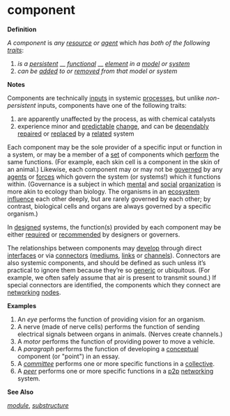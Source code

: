 # component

**Definition**

_A component_ is _any_ [_resource_](https://github.com/gcassel/Modular-Organization-Terminology/blob/master/terms/resource.md) _or_ [_agent_](https://github.com/gcassel/Modular-Organization-Terminology/blob/master/terms/agent.md) which _has both of the following_ [_traits_](https://github.com/gcassel/Modular-Organization-Terminology/blob/master/terms/trait.md):

1. _is a_ [_persistent_](https://github.com/gcassel/Modular-Organization-Terminology/blob/master/terms/persist.md) __ [_functional_](https://github.com/gcassel/Modular-Organization-Terminology/blob/master/terms/function.md) __ [_element_](https://github.com/gcassel/Modular-Organization-Terminology/blob/master/terms/element.md) _in a_ [_model_](https://github.com/gcassel/Modular-Organization-Terminology/blob/master/terms/model.md) _or_ [_system_](https://github.com/gcassel/Modular-Organization-Terminology/blob/master/terms/system.md)
2. _can be_ [_added_](https://github.com/gcassel/Modular-Organization-Terminology/blob/master/terms/add.md) _to or_ [_removed_](https://github.com/gcassel/Modular-Organization-Terminology/blob/master/terms/remove.md) _from that model or system_

**Notes**

Components are technically [inputs](https://github.com/gcassel/Modular-Organization-Terminology/blob/master/terms/input.md) in systemic [processes](https://github.com/gcassel/Modular-Organization-Terminology/blob/master/terms/process.md), but unlike _non-persistent_ inputs, components have one of the following traits:

1. are apparently unaffected by the process, as with chemical catalysts
2. experience minor and [predictable](https://github.com/gcassel/Modular-Organization-Terminology/blob/master/terms/predict.md) [change](https://github.com/gcassel/Modular-Organization-Terminology/blob/master/terms/change.md), and can be [dependably](https://github.com/gcassel/Modular-Organization-Terminology/blob/master/terms/depend.md) [repaired](https://github.com/gcassel/Modular-Organization-Terminology/blob/master/terms/repair.md) or [replaced](https://github.com/gcassel/Modular-Organization-Terminology/blob/master/terms/replace.md) by a [related](https://github.com/gcassel/Modular-Organization-Terminology/blob/master/terms/relate.md) system

Each component may be the sole provider of a specific input or function in a system, or may be a member of a [set](https://github.com/gcassel/Modular-Organization-Terminology/blob/master/terms/set.md) of components which [perform](https://github.com/gcassel/Modular-Organization-Terminology/blob/master/terms/perform.md) the same functions. (For example, each skin cell is a component in the skin of an animal.) Likewise, each component may or may not be [governed](https://github.com/gcassel/Modular-Organization-Terminology/blob/master/terms/govern.md) by any [agents](https://github.com/gcassel/Modular-Organization-Terminology/blob/master/terms/agent.md) or [forces](https://github.com/gcassel/Modular-Organization-Terminology/blob/master/terms/force.md) which govern the system (or systems!) which it functions within. (Governance is a subject in which [mental](https://github.com/gcassel/Modular-Organization-Terminology/blob/master/terms/mental.md) and [social](https://github.com/gcassel/Modular-Organization-Terminology/blob/master/terms/social.md) [organization](https://github.com/gcassel/Modular-Organization-Terminology/blob/master/terms/organize.md) is more akin to ecology than biology. The organisms in an [ecosystem](https://github.com/gcassel/Modular-Organization-Terminology/blob/master/terms/ecosystem.md) [influence](https://github.com/gcassel/Modular-Organization-Terminology/blob/master/terms/influence.md) each other deeply, but are rarely governed by each other; by contrast, biological cells and organs are always governed by a specific organism.)

In [designed](https://github.com/gcassel/Modular-Organization-Terminology/blob/master/terms/design.md) systems, the function(s) provided by each component may be either [required](https://github.com/gcassel/Modular-Organization-Terminology/blob/master/terms/require.md) or [recommended](https://github.com/gcassel/Modular-Organization-Terminology/blob/master/terms/recommend.md) by designers or governers.

The relationships between components may [develop](https://github.com/gcassel/Modular-Organization-Terminology/blob/master/terms/develop.md) through direct [interfaces](https://github.com/gcassel/Modular-Organization-Terminology/blob/master/terms/interface.md) or via [connectors](https://github.com/gcassel/Modular-Organization-Terminology/blob/master/terms/connect.md) ([mediums](https://github.com/gcassel/Modular-Organization-Terminology/blob/master/terms/media.md), [links](https://github.com/gcassel/Modular-Organization-Terminology/blob/master/terms/link.md) or [channels](https://github.com/gcassel/Modular-Organization-Terminology/blob/master/terms/channel.md)). Connectors are also systemic components, and should be defined as such unless it’s practical to ignore them because they’re so [generic](https://github.com/gcassel/Modular-Organization-Terminology/blob/master/generic.md) or ubiquitous. (For example, we often safely assume that air is present to transmit sound.) If special connectors are identified, the components which they connect are [networking](https://github.com/gcassel/Modular-Organization-Terminology/blob/master/terms/network.md) [nodes](https://github.com/gcassel/Modular-Organization-Terminology/blob/master/terms/node.md).

**Examples**

1. An _eye_ performs the function of providing vision for an organism.
2. A nerve (made of nerve cells) performs the function of sending electrical signals between organs in animals. (Nerves create channels.)
3. A _motor_ performs the function of providing power to move a vehicle.
4. A _paragraph_ performs the function of developing a [conceptual](https://github.com/gcassel/Modular-Organization-Terminology/blob/master/terms/concept.md) component (or "point") in an essay.
5. A [_committee_](https://github.com/gcassel/Modular-Organization-Terminology/blob/master/terms/committee.md) performs one or more specific functions in a [collective](https://github.com/gcassel/Modular-Organization-Terminology/blob/master/terms/collective.md).
6. A [_peer_](https://github.com/gcassel/Modular-Organization-Terminology/blob/master/terms/peer.md) performs one or more specific functions in a [p2p](https://github.com/gcassel/Modular-Organization-Terminology/blob/master/terms/p2p.md) [networking](https://github.com/gcassel/Modular-Organization-Terminology/blob/master/terms/network.md) system.

**See Also**

[_module_](https://github.com/gcassel/Modular-Organization-Terminology/blob/master/terms/module.md), [_substructure_](https://github.com/gcassel/Modular-Organization-Terminology/blob/master/terms/substructure.md)
